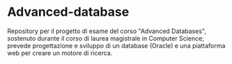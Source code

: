# Advanced-database
 Repository per il progetto di esame del corso "Advanced Databases", sostenuto durante il corso di laurea magistrale in Computer Science; prevede progettazione e sviluppo di un database (Oracle) e una piattaforma web per creare un motore di ricerca.
